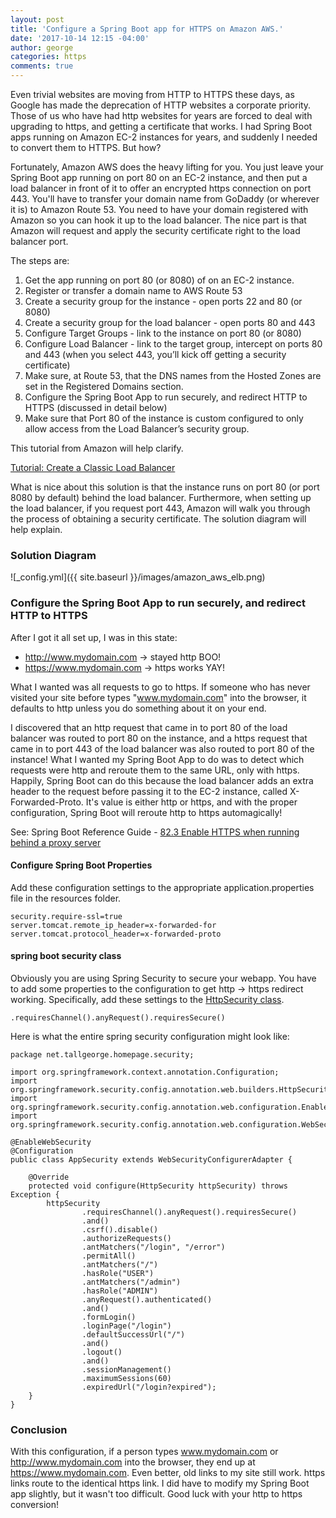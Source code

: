 ```yaml
---
layout: post
title: 'Configure a Spring Boot app for HTTPS on Amazon AWS.'
date: '2017-10-14 12:15 -04:00'
author: george
categories: https
comments: true
---
```


Even trivial websites are moving from HTTP to HTTPS these days, as Google has made the deprecation of HTTP websites a corporate priority. Those of us who have had http websites for years are forced to deal with upgrading to https, and getting a certificate that works. I had Spring Boot apps running on Amazon EC-2 instances for years, and suddenly I needed to convert them to HTTPS. But how?

Fortunately, Amazon AWS does the heavy lifting for you. You just leave your Spring Boot app running on port 80 on an EC-2 instance, and then put a load balancer in front of it to offer an encrypted https connection on port 443. You'll have to transfer your domain name from GoDaddy (or wherever it is) to Amazon Route 53. You need to have your domain registered with Amazon so you can hook it up to the load balancer. The nice part is that Amazon will request and apply the security certificate right to the load balancer port.

The steps are:

1. Get the app running on port 80 (or 8080) of on an EC-2 instance.
2. Register or transfer a domain name to AWS Route 53
3. Create a security group for the instance - open ports 22 and 80 (or 8080)
4. Create a security group for the load balancer - open ports 80 and 443
5. Configure Target Groups - link to the instance on port 80 (or 8080)
6. Configure Load Balancer - link to the target group, intercept on ports 80 and 443 (when you select 443, you’ll kick off getting a security certificate)
7. Make sure, at Route 53, that the DNS names from the Hosted Zones are set in the Registered Domains section.
8. Configure the Spring Boot App to run securely, and redirect HTTP to HTTPS (discussed in detail below)
9. Make sure that Port 80 of the instance is custom configured to only allow access from the Load Balancer’s security group.

This tutorial from Amazon will help clarify.

[Tutorial: Create a Classic Load Balancer](http://docs.aws.amazon.com/elasticloadbalancing/latest/classic/elb-getting-started.html)

What is nice about this solution is that the instance runs on port 80 (or port 8080 by default) behind the load balancer. Furthermore, when setting up the load balancer, if you request port 443, Amazon will walk you through the process of obtaining a security certificate. The solution diagram will help explain.

### Solution Diagram

![_config.yml]({{ site.baseurl }}/images/amazon_aws_elb.png)

### Configure the Spring Boot App to run securely, and redirect HTTP to HTTPS

After I got it all set up, I was in this state:

* http://www.mydomain.com -> stayed http BOO!
* https://www.mydomain.com -> https works YAY!

What I wanted was all requests to go to https. If someone who has never visited your site before types "www.mydomain.com" into the browser, it defaults to http unless you do something about it on your end.

I discovered that an http request that came in to port 80 of the load balancer was routed to port 80 on the instance, and a https request that came in to port 443 of the load balancer was also routed to port 80 of the instance! What I wanted my Spring Boot App to do was to detect which requests were http and reroute them to the same URL, only with https. Happily, Spring Boot can do this because the load balancer adds an extra header to the request before passing it to the EC-2 instance, called X-Forwarded-Proto. It's value is either http or https, and with the proper configuration, Spring Boot will reroute http to https automagically!

See: Spring Boot Reference Guide - [82.3 Enable HTTPS when running behind a proxy server](https://docs.spring.io/spring-boot/docs/current/reference/htmlsingle/#howto-enable-https)

#### Configure Spring Boot Properties

Add these configuration settings to the appropriate application.properties file in the resources folder.

    security.require-ssl=true
    server.tomcat.remote_ip_header=x-forwarded-for
    server.tomcat.protocol_header=x-forwarded-proto

#### spring boot security class

Obviously you are using Spring Security to secure your webapp. You have to add some properties to the configuration to get http -> https redirect working. Specifically, add these settings to the [HttpSecurity class](https://docs.spring.io/spring-security/site/docs/current/apidocs/org/springframework/security/config/annotation/web/builders/HttpSecurity.html).

    .requiresChannel().anyRequest().requiresSecure()

Here is what the entire spring security configuration might look like:

    package net.tallgeorge.homepage.security;

    import org.springframework.context.annotation.Configuration;
    import org.springframework.security.config.annotation.web.builders.HttpSecurity;
    import org.springframework.security.config.annotation.web.configuration.EnableWebSecurity;
    import org.springframework.security.config.annotation.web.configuration.WebSecurityConfigurerAdapter;

    @EnableWebSecurity
    @Configuration
    public class AppSecurity extends WebSecurityConfigurerAdapter {

        @Override
        protected void configure(HttpSecurity httpSecurity) throws Exception {
            httpSecurity
                    .requiresChannel().anyRequest().requiresSecure()
                    .and()
                    .csrf().disable()
                    .authorizeRequests()
                    .antMatchers("/login", "/error")
                    .permitAll()
                    .antMatchers("/")
                    .hasRole("USER")
                    .antMatchers("/admin")
                    .hasRole("ADMIN")
                    .anyRequest().authenticated()
                    .and()
                    .formLogin()
                    .loginPage("/login")
                    .defaultSuccessUrl("/")
                    .and()
                    .logout()
                    .and()
                    .sessionManagement()
                    .maximumSessions(60)
                    .expiredUrl("/login?expired");
        }
    }


### Conclusion

With this configuration, if a person types www.mydomain.com or http://www.mydomain.com into the browser, they end up at https://www.mydomain.com. Even better, old links to my site still work. https links route to the identical https link. I did have to modify my Spring Boot app slightly, but it wasn't too difficult. Good luck with your http to https conversion!